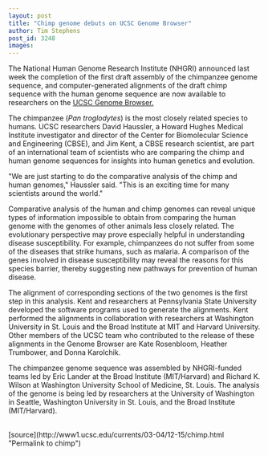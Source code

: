 ```yaml
---
layout: post
title: "Chimp genome debuts on UCSC Genome Browser"
author: Tim Stephens
post_id: 3248
images:
---
```


<p>
  The National Human Genome Research Institute (NHGRI) announced last week the completion of the first draft assembly of the chimpanzee genome sequence, and computer-generated alignments of the draft chimp sequence with the human genome sequence are now available to researchers on the <a href="http://genome.ucsc.edu">UCSC Genome Browser.</a>
</p>
<p>
  The chimpanzee (<i>Pan troglodytes</i>) is the most closely related species to humans. UCSC researchers David Haussler, a Howard Hughes Medical Institute investigator and director of the Center for Biomolecular Science and Engineering (CBSE), and Jim Kent, a CBSE research scientist, are part of an international team of scientists who are comparing the chimp and human genome sequences for insights into human genetics and evolution.<br>
</p>
<p>
  "We are just starting to do the comparative analysis of the chimp and human genomes," Haussler said. "This is an exciting time for many scientists around the world."<br>
</p>
<p>
  Comparative analysis of the human and chimp genomes can reveal unique types of information impossible to obtain from comparing the human genome with the genomes of other animals less closely related. The evolutionary perspective may prove especially helpful in understanding disease susceptibility. For example, chimpanzees do not suffer from some of the diseases that strike humans, such as malaria. A comparison of the genes involved in disease susceptibility may reveal the reasons for this species barrier, thereby suggesting new pathways for prevention of human disease.<br>
</p>
<p>
  The alignment of corresponding sections of the two genomes is the first step in this analysis. Kent and researchers at Pennsylvania State University developed the software programs used to generate the alignments. Kent performed the alignments in collaboration with researchers at Washington University in St. Louis and the Broad Institute at MIT and Harvard University. Other members of the UCSC team who contributed to the release of these alignments in the Genome Browser are Kate Rosenbloom, Heather Trumbower, and Donna Karolchik.<br>
</p>
<p>
  The chimpanzee genome sequence was assembled by NHGRI-funded teams led by Eric Lander at the Broad Institute (MIT/Harvard) and Richard K. Wilson at Washington University School of Medicine, St. Louis. The analysis of the genome is being led by researchers at the University of Washington in Seattle, Washington University in St. Louis, and the Broad Institute (MIT/Harvard).<br>
  <br>
</p>
[source](http://www1.ucsc.edu/currents/03-04/12-15/chimp.html "Permalink to chimp")
